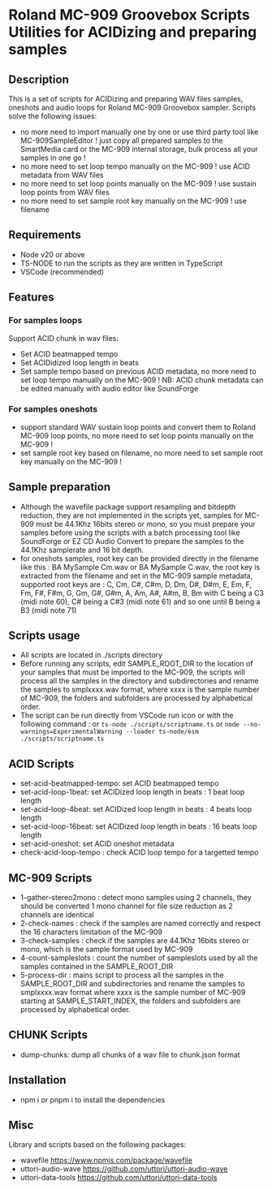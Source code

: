 # Roland MC-909 Groovebox Scripts Utilities for ACIDizing and preparing samples

## Description

This is a set of scripts for ACIDizing and preparing WAV files samples, oneshots and audio loops for Roland MC-909 Groovebox sampler.
Scripts solve the following issues:

- no more need to import manually one by one or use third party tool like MC-909SampleEditor ! just copy all prepared samples to the SmartMedia card or the MC-909 internal storage, bulk process all your samples in one go !
- no more need to set loop tempo manually on the MC-909 ! use ACID metadata from WAV files
- no more need to set loop points manually on the MC-909 ! use sustain loop points from WAV files
- no more need to set sample root key manually on the MC-909 ! use filename

## Requirements

- Node v20 or above
- TS-NODE to run the scripts as they are written in TypeScript
- VSCode (recommended)

## Features

### For samples loops

Support ACID chunk in wav files:

- Set ACID beatmapped tempo
- Set ACIDidized loop length in beats
- Set sample tempo based on previous ACID metadata, no more need to set loop tempo manually on the MC-909 !
  NB: ACID chunk metadata can be edited manually with audio editor like SoundForge

### For samples oneshots

- support standard WAV sustain loop points and convert them to Roland MC-909 loop points, no more need to set loop points manually on the MC-909 !
- set sample root key based on filename, no more need to set sample root key manually on the MC-909 !

## Sample preparation

- Although the wavefile package support resampling and bitdepth reduction, they are not implemented in the scripts yet, samples for MC-909 must be 44.1Khz 16bits stereo or mono, so you must prepare your samples before using the scripts with a batch processing tool like SoundForge or EZ CD Audio Convert to prepare the samples to the 44.1Khz samplerate and 16 bit depth.
- for oneshots samples, root key can be provided directly in the filename like this : BA MySample Cm.wav or BA MySample C.wav, the root key is extracted from the filename and set in the MC-909 sample metadata, supported root keys are : C, Cm, C#, C#m, D, Dm, D#, D#m, E, Em, F, Fm, F#, F#m, G, Gm, G#, G#m, A, Am, A#, A#m, B, Bm with C being a C3 (midi note 60), C# being a C#3 (midi note 61) and so one until B being a B3 (midi note 71)

## Scripts usage

- All scripts are located in ./scripts directory
- Before running any scripts, edit SAMPLE_ROOT_DIR to the location of your samples that must be imported to the MC-909, the scripts will process all the samples in the directory and subdirectories and rename the samples to smplxxxx.wav format, where xxxx is the sample number of MC-909, the folders and subfolders are processed by alphabetical order.
- The script can be run directly from VSCode run icon or with the following command : or `ts-node ./scripts/scriptname.ts` or `node --no-warnings=ExperimentalWarning --loader ts-node/esm ./scripts/scriptname.ts`

## ACID Scripts

- set-acid-beatmapped-tempo: set ACID beatmapped tempo
- set-acid-loop-1beat: set ACIDized loop length in beats : 1 beat loop length
- set-acid-loop-4beat: set ACIDized loop length in beats : 4 beats loop length
- set-acid-loop-16beat: set ACIDized loop length in beats : 16 beats loop length
- set-acid-oneshot: set ACID oneshot metadata
- check-acid-loop-tempo : check ACID loop tempo for a targetted tempo

## MC-909 Scripts

- 1-gather-stereo2mono : detect mono samples using 2 channels, they should be converted 1 mono channel for file size reduction as 2 channels are identical
- 2-check-names : check if the samples are named correctly and respect the 16 characters limitation of the MC-909
- 3-check-samples : check if the samples are 44.1Khz 16bits stereo or mono, which is the sample format used by MC-909
- 4-count-sampleslots : count the number of sampleslots used by all the samples contained in the SAMPLE_ROOT_DIR
- 5-process-dir : mains script to process all the samples in the SAMPLE_ROOT_DIR and subdirectories and rename the samples to smplxxxx.wav format where xxxx is the sample number of MC-909 starting at SAMPLE_START_INDEX, the folders and subfolders are processed by alphabetical order.

## CHUNK Scripts

- dump-chunks: dump all chunks of a wav file to chunk.json format

## Installation

- npm i or pnpm i to install the dependencies

## Misc

Library and scripts based on the following packages:

- wavefile https://www.npmjs.com/package/wavefile
- uttori-audio-wave https://github.com/uttori/uttori-audio-wave
- uttori-data-tools https://github.com/uttori/uttori-data-tools
